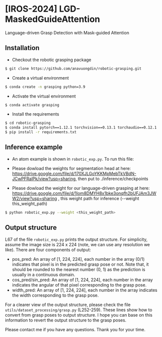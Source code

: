 # [IROS-2024] LGD-MaskedGuideAttention
Language-driven Grasp Detection with Mask-guided Attention
## Installation
- Checkout the robotic grasping package
```bash
$ git clone https://github.com/anavuongdin/robotic-grasping.git
```

- Create a virtual environment
```bash
$ conda create -n grasping python=3.9
```

- Activate the virtual environment
```bash
$ conda activate grasping
```

- Install the requirements
```bash
$ cd robotic-grasping
$ conda install pytorch==1.12.1 torchvision==0.13.1 torchaudio==0.12.1 cudatoolkit=11.3 -c pytorch
$ pip install -r requirements.txt
```


## Inference example
- An atom example is shown in `robotic_exp.py`. To run this file:
- Please dowload the weights for segmentation head at here: https://drive.google.com/file/d/170XJLGoYKKMpMebTkVBdN-JCwPFRalPk/view?usp=sharing, then put to ./inference/checkpoints

- Please dowload the weight for our language-driven grasping at here: https://drive.google.com/file/d/1Iom8DMYH8x1bke3onqfh2bUFJAm3JWW2/view?usp=sharing , this weight path for inference (--weight this_weight_path)
```bash
$ python robotic_exp.py --weight <this_weight_path>
```

## Output structure

L67 of the file `robotic_exp.py` prints the output structure. For simplicity, assume the image size is 224 x 224 (note, we can use any resolution we like). There are four components of output:
- pos_pred: An array of [1, 224, 224], each number in the array (0/1) indicates that pixel is in the predicted grasp pose or not. Note that, it should be rounded to the nearest number (0, 1) as the prediction is usually in a continuous domain.
- cos_pred/sin_pred: An array of [1, 224, 224], each number in the array indicates the angular of that pixel corresponding to the grasp pose.
- width_pred: An array of [1, 224, 224], each number in the array indicates the width corresponding to the grasp pose.

For a clearer view of the output structure, please check the file `utils/dataset_processing/grasp.py` (L252-259). These lines show how to convert from grasp poses to output structure. I hope you can base on this information to revert the output structure to the grasp poses.

Please contact me if you have any questions. Thank you for your time. 
